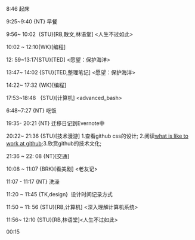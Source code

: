 
8:46 起床

9:25~9:40 {NT} 早餐

9:56~ 10:02  {STU}[RB,散文,林语堂] <人生不过如此>

10:02 ~ 12:10{WK}[编程] <WA>

12: 59~13:17{STU}[TED] <愿望：保护海洋>

13:47~ 14:02 {STU}[TED,整理笔记] <愿望：保护海洋>

14:22~ 17:32 {WK}[编程] <WA>

17:53~18:48   {STU}[计算机] <advanced_bash>

6:48~7:27 {NT} 吃饭

19:35- 20:21 {NT} 迁移日记到Evernote中

20:22~ 21:36 {STU}[技术漫游] 1.查看github css的设计; 2.阅读[what is like to work at github](http://opensoul.org/2012/06/05/whats-it-like-to-work-at-github/);3.欣赏github的技术文化;

21:36 ~ 22: 08 {NT}[交通]

10:08 ~ 11:07 {BRK}[看美剧] <老友记>

11:07 - 11:17 {NT} 洗澡

11:20 ~ 11:45 {TK,design}  设计时间记录方式

11:50 ~ 11: 56 {STU}[RB,计算机] <深入理解计算机系统>

11:56~ 12:10 {STU}[RB,林语堂]<人生不过如此>

00:15

